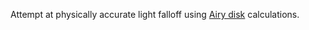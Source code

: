 Attempt at physically accurate light falloff using
[Airy disk](https://en.wikipedia.org/wiki/Airy_disk) calculations.
